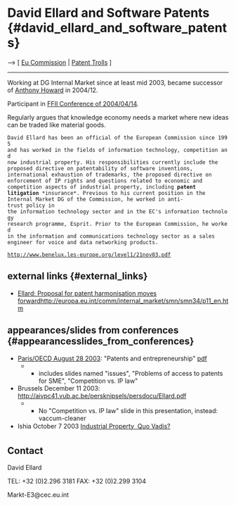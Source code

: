 # David Ellard and Software Patents {#david_ellard_and_software_patents}

\--\> \[ [ Eu Commission](EucEn "wikilink") \| [ Patent
Trolls](PatentTrollsEn "wikilink") \]

------------------------------------------------------------------------

Working at DG Internal Market since at least mid 2003, became successor
of [ Anthony Howard](AnthonyHowardEn "wikilink") in 2004/12.

Participant in [FFII Conference of
2004/04/14](http://plone.ffii.org/events/2004/bxl04/prep/ "wikilink").

Regularly argues that knowledge economy needs a market where new ideas
can be traded like material goods.

`David Ellard has been an official of the European Commission since 1995 `\
`and has worked in the fields of information technology, competition and `\
`now industrial property. His responsibilities currently include the `\
`proposed directive on patentability of software inventions, `\
`international exhaustion of trademarks, the proposed directive on `\
`enforcement of IP rights and questions related to economic and `\
`competition aspects of industrial property, including `**`patent`**` `\
**`litigation`**` *insurance*. Previous to his current position in the `\
`Internal Market DG of the Commission, he worked in anti-trust policy in `\
`the information technology sector and in the EC's information technology `\
`research programme, Esprit. Prior to the European Commission, he worked `\
`in the information and communications technology sector as a sales `\
`engineer for voice and data networking products.`

[`http://www.benelux.les-europe.org/level1/21nov03.pdf`](http://www.benelux.les-europe.org/level1/21nov03.pdf)

## external links {#external_links}

-   [Ellard: Proposal for patent harmonisation moves
    forwardhttp://europa.eu.int/comm/internal_market/smn/smn34/p11_en.htm](David "wikilink")

## appearances/slides from conferences {#appearancesslides_from_conferences}

-   [Paris/OECD August 28
    2003](http://www.oecd.org/documentprint/0,2744,en_2649_34797_11993265_1_1_1_1,00.html "wikilink"):
    \"Patents and entrepreneurship\"
    [pdf](http://www.oecd.org/dataoecd/48/46/12599659.pdf "wikilink")
    -   -   includes slides named \"issues\", \"Problems of access to
            patents for SME\", \"Competition vs. IP law\"
-   Brussels December 11 2003:
    <http://aivpc41.vub.ac.be/persknipsels/persdocu/Ellard.pdf>
    -   -   No \"Competition vs. IP law\" slide in this presentation,
            instead: vaccum-cleaner
-   Ishia October 7 2003 [Industrial Property  Quo
    Vadis?](http://www.ischiaconference-ipr.org/ing/tuesdayprogram.htm "wikilink")

## Contact

David Ellard

TEL: +32 (0)2.296 3181 FAX: +32 (0)2.299 3104

Markt-E3\@cec.eu.int
